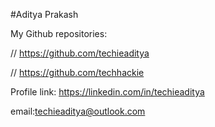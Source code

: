 #Aditya Prakash

My Github repositories:

// https://github.com/techieaditya 

// https://github.com/techhackie

Profile link:
https://linkedin.com/in/techieaditya

email:techieaditya@outlook.com
